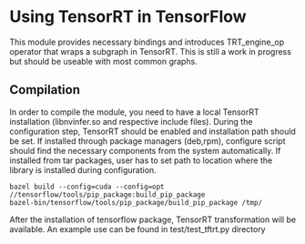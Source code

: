 Using TensorRT in TensorFlow
============================

This module provides necessary bindings and introduces TRT_engine_op
operator that wraps a subgraph in TensorRT. This is still a work in progress
but should be useable with most common graphs.

Compilation
-----------

In order to compile the module, you need to have a local TensorRT
installation (libnvinfer.so and respective include files). During the
configuration step, TensorRT should be enabled and installation path
should be set. If installed through package managers (deb,rpm),
configure script should find the necessary components from the system
automatically. If installed from tar packages, user has to set path to
location where the library is installed during configuration.

```shell
bazel build --config=cuda --config=opt //tensorflow/tools/pip_package:build_pip_package
bazel-bin/tensorflow/tools/pip_package/build_pip_package /tmp/
```

After the installation of tensorflow package, TensorRT transformation
will be available. An example use can be found in test/test_tftrt.py directory
